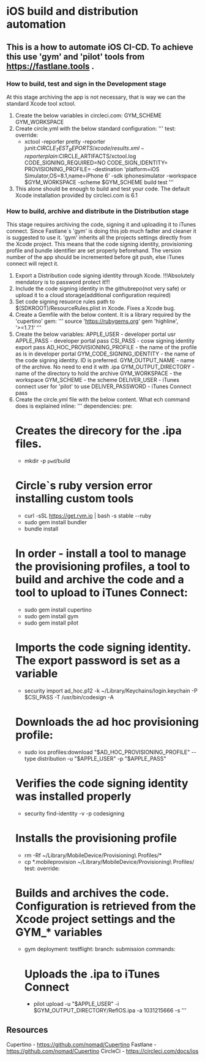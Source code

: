 # iOS build and distribution automation 

## This is a how to automate iOS CI-CD. To achieve this use 'gym' and 'pilot' tools from https://fastlane.tools .

### How to build, test and sign in the Development stage
At this stage archiving the app is not necessary, that is way we can the standard Xcode tool xctool.

1. Create the below variables in circleci.com:
     GYM_SCHEME
     GYM_WORKSPACE
2. Create circle.yml with the below standard configuration:
'''
test:
  override:
    - xctool
      -reporter pretty
      -reporter junit:$CIRCLE_TEST_REPORTS/xcode/results.xml
      -reporter plain:$CIRCLE_ARTIFACTS/xctool.log
      CODE_SIGNING_REQUIRED=NO
      CODE_SIGN_IDENTITY=
      PROVISIONING_PROFILE=
      -destination 'platform=iOS Simulator,OS=8.1,name=iPhone 6'
      -sdk iphonesimulator
      -workspace $GYM_WORKSPACE
      -scheme $GYM_SCHEME
      build test
'''
3. This alone should be enough to build and test your code. The default Xcode installation provided by circleci.com is 6.1
 
### How to build, archive and distribute in the Distribution stage 
This stage requires archiving the code, signing it and uploading it to iTunes connect. Since Fastlane`s 'gym' is doing this job much fadter and cleaner it is suggested to use it.
'gym' inherits all the projects settings directly from the Xcode project. This means that the code signing identity, provisioning profile and bundle identifier are set properly beforehand. The version number of the app should be incremented before git push, else iTunes connect will reject it. 

1. Export a Distribution code signing identity through Xcode. 
   !!!Absolutely mendatory is to password protect it!!!
2. Include the code signing identity in the githubrepo(not very safe) or upload it to a cloud storage(additional configuration required)
3. Set code signing resuorce rules path to $(SDKROOT)/ResourceRules.plist in Xcode. Fixes a Xcode bug.
4. Create a Gemfile with the below content. It is a library required by the 'cupertino' gem:
'''
source 'https://rubygems.org'
gem 'highline', '>=1.7.1'
'''
5. Create the below variables: 
   APPLE_USER - developer portal usr 
   APPLE_PASS - developer portal pass
   CSI_PASS - cosw signing identity export pass
   AD_HOC_PROVISIONING_PROFILE - the name of the profile as is in developer portal
   GYM_CODE_SIGNING_IDENTITY - the name of the code signing identity. ID is preferred.
   GYM_OUTPUT_NAME - name of the archive. No need to end it with .ipa 
   GYM_OUTPUT_DIRECTORY - name of the directory to hold the archive
   GYM_WORKSPACE - the workspace 
   GYM_SCHEME - the scheme 
   DELIVER_USER - iTunes connect user for 'pilot' to use 
   DELIVER_PASSWORD - iTunes Connect pass
6. Create the circle.yml file with the below content. What ech command does is explained inline: 
'''
dependencies:
  pre:
    # Creates the direcory for the .ipa files.
    - mkdir -p `pwd`/build
    # Circle`s ruby version error installing custom tools
    - curl -sSL https://get.rvm.io | bash -s stable --ruby
    - sudo gem install bundler
    - bundle install
    # In order - install a tool to manage the provisioning profiles, a tool to build and archive the code and a tool to upload to iTunes Connect:
    - sudo gem install cupertino
    - sudo gem install gym
    - sudo gem install pilot
    # Imports the code signing identity. The export password is set as a variable 
    - security import ad_hoc.p12 -k ~/Library/Keychains/login.keychain -P $CSI_PASS -T /usr/bin/codesign -A
    # Downloads the ad hoc provisioning profile:
    - sudo ios profiles:download "$AD_HOC_PROVISIONING_PROFILE" --type distribution -u "$APPLE_USER" -p "$APPLE_PASS"
    # Verifies the code signing identity was installed properly
    - security find-identity -v -p codesigning
    # Installs the provisioning profile
    - rm -Rf ~/Library/MobileDevice/Provisioning\ Profiles/*
    - cp *.mobileprovision  ~/Library/MobileDevice/Provisioning\ Profiles/ 
test:
  override:
    # Builds and archives the code. Configuration is retrieved from the Xcode project settings and the GYM_* variables 
    - gym
deployment:
  testflight:
    branch: submission
    commands:
      # Uploads the .ipa to iTunes Connect
      - pilot upload -u "$APPLE_USER" -i $GYM_OUTPUT_DIRECTORY/RefIOS.ipa -a 1031215666 -s
'''
   
## Resources

Cupertino - https://github.com/nomad/Cupertino
Fastlane - https://github.com/nomad/Cupertino
CircleCi - https://circleci.com/docs/ios 


